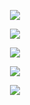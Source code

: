 <p align="center">
  <img src="https://readme-typing-svg.demolab.com?font=Fira+Code&size=30&duration=50&pause=1000&color=08f&center=true&width=435&lines=Matheus+Dev" />
</p>

<p align="center">
  <img src="https://readme-typing-svg.demolab.com?font=Fira+Code&size=18&duration=1500&pause=1000&color=25c725&center=true&width=435&lines=Full+Stack+Developer;PHP+%7C+Java+%7C+JavaScript" />
</p>

<p align="center">
  <img src="https://readme-typing-svg.demolab.com/?font=Google+Sans&size=18&duration=1000&pause=1000&color=FF0000&center=true&width=500&lines=Integra%C3%A7%C3%A3o+de+API;Sistemas+de+automa%C3%A7%C3%A3o;Extens%C3%B5es+para+Chrome;Aplica%C3%A7%C3%B5es+Web;Aplicativos+Android" />
</p>

<p align="center">
  <img src="https://github-readme-stats.vercel.app/api/top-langs?username=mths1901&show_icons=true&theme=dark&title_color=ffffff&text_color=ffffff&locale=en&layout=compact" />
</p>

<p align="center">
  <img src="https://github-readme-stats.vercel.app/api?username=mths1901&show_icons=true&theme=dark&locale=en" />
</p>
